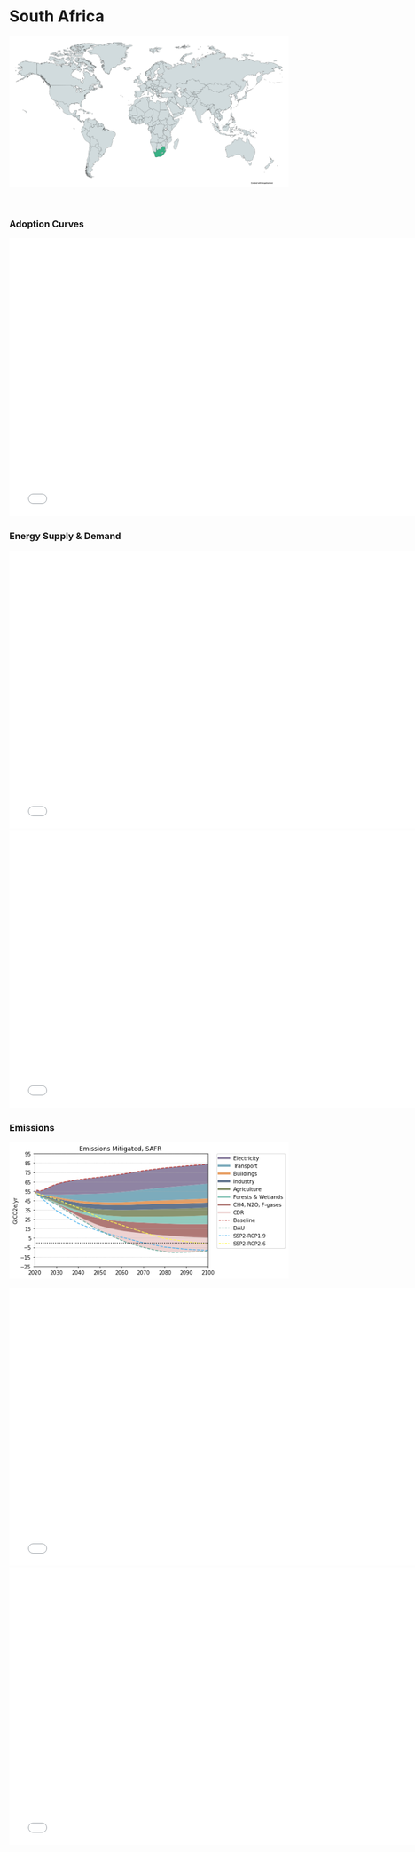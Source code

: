 # South Africa

![](../region%20maps/SAFR.png)

<br/>

### Adoption Curves

<iframe id="igraph" scrolling="no" style="border:none;" seamless="seamless" src= "scurves-SAFR.html" height="500" width="150%"></iframe>

<br/>

### Energy Supply & Demand

<iframe id="igraph" scrolling="no" style="border:none;" seamless="seamless" src= "demand-baseline-SAFR.html" height="500" width="150%"></iframe>

<iframe id="igraph" scrolling="no" style="border:none;" seamless="seamless" src= "demand-pathway-SAFR.html" height="500" width="150%"></iframe>

<br/>

### Emissions

![](../podi/data/figs/mitigationwedges-SAFR)

<iframe id="igraph" scrolling="no" style="border:none;" seamless="seamless" src= "em1-SAFR.html" height="500" width="150%"></iframe>

<iframe id="igraph" scrolling="no" style="border:none;" seamless="seamless" src= "em2-SAFR.html" height="500" width="150%"></iframe>